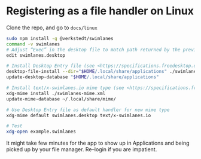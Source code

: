 Registering as a file handler on Linux
======================================

Clone the repo, and go to `docs/linux`

```sh
sudo npm install -g @verkstedt/swimlanes
command -v swimlanes
# Adjust “Exec” in the desktop file to match path returned by the previous command
edit swimlanes.desktop

# Install Desktop Entry file (see <https://specifications.freedesktop.org/desktop-entry-spec/latest/>)
desktop-file-install --dir="$HOME/.local/share/applications" ./swimlanes.desktop
update-desktop-database "$HOME/.local/share/applications"

# Install text/x-swimlanes.io mime type (see <https://specifications.freedesktop.org/shared-mime-info-spec/shared-mime-info-spec-0.21.html#idm46211030056080>)
xdg-mime install ./swimlanes-mime.xml
update-mime-database ~/.local/share/mime/

# Use Desktop Entry file as default handler for new mime type
xdg-mime default swimlanes.desktop text/x-swimlanes.io

# Test
xdg-open example.swimlanes
```

It might take few minutes for the app to show up in Applications and
being picked up by your file manager. Re–login if you are impatient.
